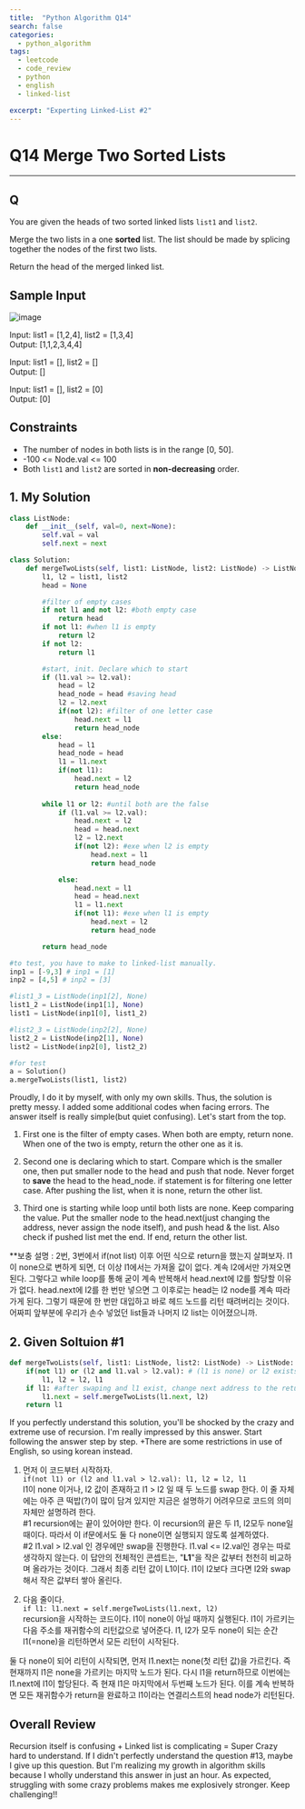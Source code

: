 ```yaml
---
title:  "Python Algorithm Q14"
search: false
categories: 
  - python_algorithm
tags:
  - leetcode
  - code_review
  - python
  - english
  - linked-list

excerpt: "Experting Linked-List #2"
---
```


# Q14 Merge Two Sorted Lists
___


## Q

You are given the heads of two sorted linked lists `list1` and `list2`.

Merge the two lists in a one __sorted__ list. The list should be made by splicing together the nodes of the first two lists.

Return the head of the merged linked list.

## Sample Input

![image](https://user-images.githubusercontent.com/68508521/145828901-c1bf9b70-0604-4fb4-bb1b-9b6f310c3914.png)

Input: list1 = [1,2,4], list2 = [1,3,4]  
Output: [1,1,2,3,4,4]

Input: list1 = [], list2 = []  
Output: []

Input: list1 = [], list2 = [0]  
Output: [0]

## Constraints
- The number of nodes in both lists is in the range [0, 50].
- -100 <= Node.val <= 100
- Both `list1` and `list2` are sorted in __non-decreasing__ order.


## 1. My Solution

```py
class ListNode:
    def __init__(self, val=0, next=None):
        self.val = val
        self.next = next

class Solution:
    def mergeTwoLists(self, list1: ListNode, list2: ListNode) -> ListNode:
        l1, l2 = list1, list2
        head = None

        #filter of empty cases
        if not l1 and not l2: #both empty case
            return head
        if not l1: #when l1 is empty
            return l2
        if not l2:
            return l1

        #start, init. Declare which to start
        if (l1.val >= l2.val):
            head = l2
            head_node = head #saving head
            l2 = l2.next
            if(not l2): #filter of one letter case
                head.next = l1
                return head_node
        else:
            head = l1
            head_node = head
            l1 = l1.next
            if(not l1):
                head.next = l2
                return head_node
        
        while l1 or l2: #until both are the false
            if (l1.val >= l2.val):
                head.next = l2
                head = head.next
                l2 = l2.next
                if(not l2): #exe when l2 is empty
                    head.next = l1
                    return head_node

            else:
                head.next = l1
                head = head.next
                l1 = l1.next
                if(not l1): #exe when l1 is empty
                    head.next = l2
                    return head_node

        return head_node
```

```py
#to test, you have to make to linked-list manually. 
inp1 = [-9,3] # inp1 = [1]
inp2 = [4,5] # inp2 = [3]

#list1_3 = ListNode(inp1[2], None)
list1_2 = ListNode(inp1[1], None)
list1 = ListNode(inp1[0], list1_2)

#list2_3 = ListNode(inp2[2], None)
list2_2 = ListNode(inp2[1], None)
list2 = ListNode(inp2[0], list2_2)

#for test
a = Solution()
a.mergeTwoLists(list1, list2)
```

Proudly, I do it by myself, with only my own skills. Thus, the solution is pretty messy. I added some additional codes when facing errors. The answer itself is really simple(but quiet confusing). Let's start from the top.

1. First one is the filter of empty cases. When both are empty, return none. When one of the two is empty, return the other one as it is.

2. Second one is declaring which to start. Compare which is the smaller one, then put smaller node to the head and push that node. Never forget to __save__ the head to the head_node. if statement is for filtering one letter case. After pushing the list, when it is none, return the other list.

3. Third one is starting while loop until both lists are none. Keep comparing the value. Put the smaller node to the head.next(just changing the address, never assign the node itself), and push head & the list. Also check if pushed list met the end. If end, return the other list.

**보충 설명 : 2번, 3번에서 if(not list) 이후 어떤 식으로 return을 했는지 살펴보자. l1이 none으로 변하게 되면, 더 이상 l1에서는 가져올 값이 없다. 계속 l2에서만 가져오면 된다. 그렇다고 while loop를 통해 굳이 계속 반복해서 head.next에 l2를 할당할 이유가 없다. head.next에 l2를 한 번만 넣으면 그 이후로는 head는 l2 node를 계속 따라가게 된다. 그렇기 때문에 한 번만 대입하고 바로 헤드 노드를 리턴 때려버리는 것이다. 어짜피 앞부분에 우리가 손수 넣었던 list들과 나머지 l2 list는 이어졌으니까.

## 2. Given Soltuion #1

```py
def mergeTwoLists(self, list1: ListNode, list2: ListNode) -> ListNode:
    if(not l1) or (l2 and l1.val > l2.val): # (l1 is none) or l2 exists and l1 > l2
        l1, l2 = l2, l1
    if l1: #after swaping and l1 exist, change next address to the return of itself.
        l1.next = self.mergeTwoLists(l1.next, l2)
    return l1
```

If you perfectly understand this solution, you'll be shocked by the crazy and extreme use of recursion. I'm really impressed by this answer. Start following the answer step by step. +There are some restrictions in use of English, so using korean instead.

1. 먼저 이 코드부터 시작하자.   
`if(not l1) or (l2 and l1.val > l2.val): l1, l2 = l2, l1`  
l1이 none 이거나, l2 값이 존재하고 l1 > l2 일 때 두 노드를 swap 한다. 이 줄 자체에는 아주 큰 떡밥(?)이 많이 담겨 있지만 지금은 설명하기 어려우므로 코드의 의미 자체만 설명하려 한다.  
#1 recursion에는 끝이 있어야만 한다. 이 recursion의 끝은 두 l1, l2모두 none일 때이다. 따라서 이 if문에서도 둘 다 none이면 실행되지 않도록 설계하였다.  
#2 l1.val > l2.val 인 경우에만 swap을 진행한다. l1.val <= l2.val인 경우는 따로 생각하지 않는다. 이 답안의 전체적인 콘셉트는, "__L1__"을 작은 값부터 천천히 비교하며 올라가는 것이다. 그래서 최종 리턴 값이 L1이다. l1이 l2보다 크다면 l2와 swap해서 작은 값부터 쌓아 올린다.

2. 다음 줄이다.  
`if l1: l1.next = self.mergeTwoLists(l1.next, l2)`  
recursion을 시작하는 코드이다. l1이 none이 아닐 때까지 실행된다. l1이 가르키는 다음 주소를 재귀함수의 리턴값으로 넣어준다. l1, l2가 모두 none이 되는 순간 l1(=none)을 리턴하면서 모든 리턴이 시작된다.

둘 다 none이 되어 리턴이 시작되면, 먼저 l1.next는 none(첫 리턴 값)을 가르킨다. 즉 현재까지 l1은 none을 가르키는 마지막 노드가 된다. 다시 l1을 return하므로 이번에는 l1.next에 l1이 할당된다. 즉 현재 l1은 마지막에서 두번째 노드가 된다. 이를 계속 반복하면 모든 재귀함수가 return을 완료하고 l1이라는 연결리스트의 head node가 리턴된다. 

## Overall Review

Recursion itself is confusing + Linked list is complicating = Super Crazy hard to understand. If I didn't perfectly understand the question #13, maybe I give up this question. But I'm realizing my growth in algorithm skills because I wholly understand this answer in just an hour. As expected, struggling with some crazy problems makes me explosively stronger. Keep challenging!!